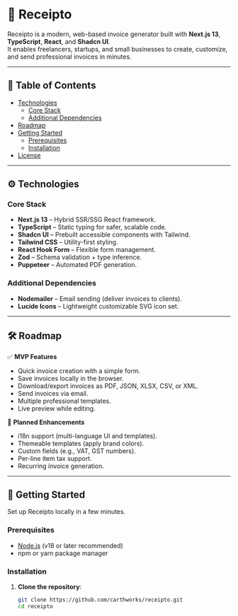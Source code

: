 # 📄 Receipto

Receipto is a modern, web-based invoice generator built with **Next.js 13**, **TypeScript**, **React**, and **Shadcn UI**.  
It enables freelancers, startups, and small businesses to create, customize, and send professional invoices in minutes.

---

## 📑 Table of Contents

- [Technologies](#-technologies)
  - [Core Stack](#core-stack)
  - [Additional Dependencies](#additional-dependencies)
- [Roadmap](#-roadmap)
- [Getting Started](#-getting-started)
  - [Prerequisites](#prerequisites)
  - [Installation](#installation)
- [License](#-license)

---

## ⚙️ Technologies

### Core Stack
- **Next.js 13** – Hybrid SSR/SSG React framework.  
- **TypeScript** – Static typing for safer, scalable code.  
- **Shadcn UI** – Prebuilt accessible components with Tailwind.  
- **Tailwind CSS** – Utility-first styling.  
- **React Hook Form** – Flexible form management.  
- **Zod** – Schema validation + type inference.  
- **Puppeteer** – Automated PDF generation.  

### Additional Dependencies
- **Nodemailer** – Email sending (deliver invoices to clients).  
- **Lucide Icons** – Lightweight customizable SVG icon set.  

---

## 🛠 Roadmap

✅ **MVP Features**
- Quick invoice creation with a simple form.  
- Save invoices locally in the browser.  
- Download/export invoices as PDF, JSON, XLSX, CSV, or XML.  
- Send invoices via email.  
- Multiple professional templates.  
- Live preview while editing.  

🚀 **Planned Enhancements**
- i18n support (multi-language UI and templates).  
- Themeable templates (apply brand colors).  
- Custom fields (e.g., VAT, GST numbers).  
- Per-line item tax support.  
- Recurring invoice generation.  

---

## 🏁 Getting Started

Set up Receipto locally in a few minutes.

### Prerequisites
- [Node.js](https://nodejs.org/) (v18 or later recommended)  
- npm or yarn package manager  

### Installation

1. **Clone the repository**:
   ```bash
   git clone https://github.com/carthworks/receipto.git
   cd receipto
